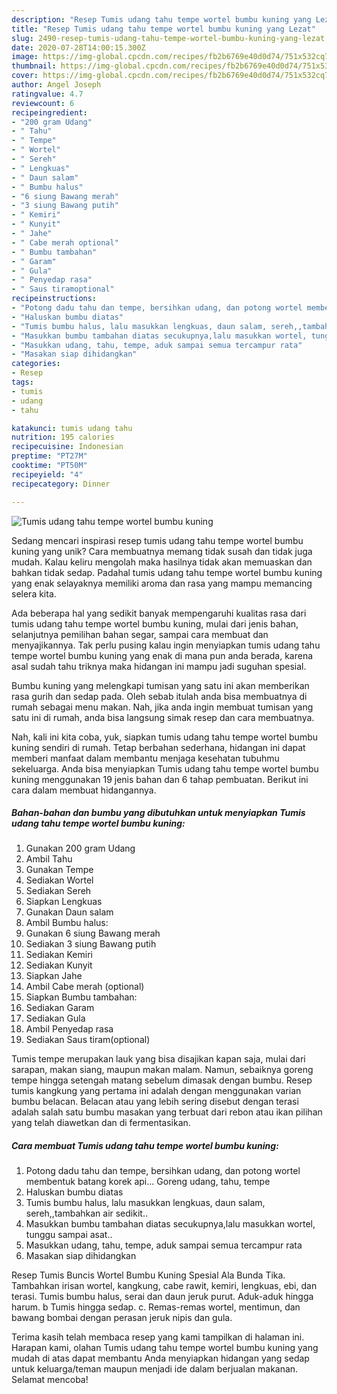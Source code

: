 ```yaml
---
description: "Resep Tumis udang tahu tempe wortel bumbu kuning yang Lezat"
title: "Resep Tumis udang tahu tempe wortel bumbu kuning yang Lezat"
slug: 2490-resep-tumis-udang-tahu-tempe-wortel-bumbu-kuning-yang-lezat
date: 2020-07-28T14:00:15.300Z
image: https://img-global.cpcdn.com/recipes/fb2b6769e40d0d74/751x532cq70/tumis-udang-tahu-tempe-wortel-bumbu-kuning-foto-resep-utama.jpg
thumbnail: https://img-global.cpcdn.com/recipes/fb2b6769e40d0d74/751x532cq70/tumis-udang-tahu-tempe-wortel-bumbu-kuning-foto-resep-utama.jpg
cover: https://img-global.cpcdn.com/recipes/fb2b6769e40d0d74/751x532cq70/tumis-udang-tahu-tempe-wortel-bumbu-kuning-foto-resep-utama.jpg
author: Angel Joseph
ratingvalue: 4.7
reviewcount: 6
recipeingredient:
- "200 gram Udang"
- " Tahu"
- " Tempe"
- " Wortel"
- " Sereh"
- " Lengkuas"
- " Daun salam"
- " Bumbu halus"
- "6 siung Bawang merah"
- "3 siung Bawang putih"
- " Kemiri"
- " Kunyit"
- " Jahe"
- " Cabe merah optional"
- " Bumbu tambahan"
- " Garam"
- " Gula"
- " Penyedap rasa"
- " Saus tiramoptional"
recipeinstructions:
- "Potong dadu tahu dan tempe, bersihkan udang, dan potong wortel membentuk batang korek api... Goreng udang, tahu, tempe"
- "Haluskan bumbu diatas"
- "Tumis bumbu halus, lalu masukkan lengkuas, daun salam, sereh,,tambahkan air sedikit.."
- "Masukkan bumbu tambahan diatas secukupnya,lalu masukkan wortel, tunggu sampai asat.."
- "Masukkan udang, tahu, tempe, aduk sampai semua tercampur rata"
- "Masakan siap dihidangkan"
categories:
- Resep
tags:
- tumis
- udang
- tahu

katakunci: tumis udang tahu 
nutrition: 195 calories
recipecuisine: Indonesian
preptime: "PT27M"
cooktime: "PT50M"
recipeyield: "4"
recipecategory: Dinner

---
```



![Tumis udang tahu tempe wortel bumbu kuning](https://img-global.cpcdn.com/recipes/fb2b6769e40d0d74/751x532cq70/tumis-udang-tahu-tempe-wortel-bumbu-kuning-foto-resep-utama.jpg)

Sedang mencari inspirasi resep tumis udang tahu tempe wortel bumbu kuning yang unik? Cara membuatnya memang tidak susah dan tidak juga mudah. Kalau keliru mengolah maka hasilnya tidak akan memuaskan dan bahkan tidak sedap. Padahal tumis udang tahu tempe wortel bumbu kuning yang enak selayaknya memiliki aroma dan rasa yang mampu memancing selera kita.

Ada beberapa hal yang sedikit banyak mempengaruhi kualitas rasa dari tumis udang tahu tempe wortel bumbu kuning, mulai dari jenis bahan, selanjutnya pemilihan bahan segar, sampai cara membuat dan menyajikannya. Tak perlu pusing kalau ingin menyiapkan tumis udang tahu tempe wortel bumbu kuning yang enak di mana pun anda berada, karena asal sudah tahu triknya maka hidangan ini mampu jadi suguhan spesial.

Bumbu kuning yang melengkapi tumisan yang satu ini akan memberikan rasa gurih dan sedap pada. Oleh sebab itulah anda bisa membuatnya di rumah sebagai menu makan. Nah, jika anda ingin membuat tumisan yang satu ini di rumah, anda bisa langsung simak resep dan cara membuatnya.


Nah, kali ini kita coba, yuk, siapkan tumis udang tahu tempe wortel bumbu kuning sendiri di rumah. Tetap berbahan sederhana, hidangan ini dapat memberi manfaat dalam membantu menjaga kesehatan tubuhmu sekeluarga. Anda bisa menyiapkan Tumis udang tahu tempe wortel bumbu kuning menggunakan 19 jenis bahan dan 6 tahap pembuatan. Berikut ini cara dalam membuat hidangannya.

<!--inarticleads1-->

##### Bahan-bahan dan bumbu yang dibutuhkan untuk menyiapkan Tumis udang tahu tempe wortel bumbu kuning:

1. Gunakan 200 gram Udang
1. Ambil  Tahu
1. Gunakan  Tempe
1. Sediakan  Wortel
1. Sediakan  Sereh
1. Siapkan  Lengkuas
1. Gunakan  Daun salam
1. Ambil  Bumbu halus:
1. Gunakan 6 siung Bawang merah
1. Sediakan 3 siung Bawang putih
1. Sediakan  Kemiri
1. Sediakan  Kunyit
1. Siapkan  Jahe
1. Ambil  Cabe merah (optional)
1. Siapkan  Bumbu tambahan:
1. Sediakan  Garam
1. Sediakan  Gula
1. Ambil  Penyedap rasa
1. Sediakan  Saus tiram(optional)


Tumis tempe merupakan lauk yang bisa disajikan kapan saja, mulai dari sarapan, makan siang, maupun makan malam. Namun, sebaiknya goreng tempe hingga setengah matang sebelum dimasak dengan bumbu. Resep tumis kangkung yang pertama ini adalah dengan menggunakan varian bumbu belacan. Belacan atau yang lebih sering disebut dengan terasi adalah salah satu bumbu masakan yang terbuat dari rebon atau ikan pilihan yang telah diawetkan dan di fermentasikan. 

<!--inarticleads2-->

##### Cara membuat Tumis udang tahu tempe wortel bumbu kuning:

1. Potong dadu tahu dan tempe, bersihkan udang, dan potong wortel membentuk batang korek api... Goreng udang, tahu, tempe
1. Haluskan bumbu diatas
1. Tumis bumbu halus, lalu masukkan lengkuas, daun salam, sereh,,tambahkan air sedikit..
1. Masukkan bumbu tambahan diatas secukupnya,lalu masukkan wortel, tunggu sampai asat..
1. Masukkan udang, tahu, tempe, aduk sampai semua tercampur rata
1. Masakan siap dihidangkan


Resep Tumis Buncis Wortel Bumbu Kuning Spesial Ala Bunda Tika. Tambahkan irisan wortel, kangkung, cabe rawit, kemiri, lengkuas, ebi, dan terasi. Tumis bumbu halus, serai dan daun jeruk purut. Aduk-aduk hingga harum. b Tumis hingga sedap. c. Remas-remas wortel, mentimun, dan bawang bombai dengan perasan jeruk nipis dan gula. 

Terima kasih telah membaca resep yang kami tampilkan di halaman ini. Harapan kami, olahan Tumis udang tahu tempe wortel bumbu kuning yang mudah di atas dapat membantu Anda menyiapkan hidangan yang sedap untuk keluarga/teman maupun menjadi ide dalam berjualan makanan. Selamat mencoba!

